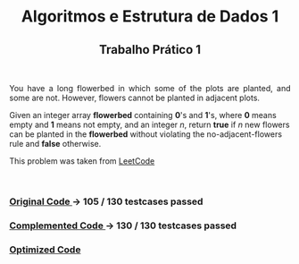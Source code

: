 <h1 align="center"> Algoritmos e Estrutura de Dados 1 </h1>
<h2 align="center"> Trabalho Prático 1 </h2>
<br>

<p align="justify">
You have a long flowerbed in which some of the plots are planted, and some are not. However, flowers cannot be planted in adjacent plots.

Given an integer array <b>flowerbed</b> containing <b>0</b>'s and <b>1</b>'s, where <b>0</b> means empty and <b>1</b> means not empty, and an integer <i>n</i>, return <b>true</b> if <i>n</i> new flowers can be planted in the <b>flowerbed</b> without violating the no-adjacent-flowers rule and <b>false</b> otherwise.

This problem was taken from <a href=https://leetcode.com/problems/can-place-flowers/description/ >LeetCode</a>
</p>

<br>

<h3>
<a href="https://github.com/Brendler17/AED1/blob/main/TrabalhosPráticos/Trabalho1/src/oldMain.c">
Original Code
</a>
-> 105 / 130 testcases passed
</h3>

<h3>
<a href="https://github.com/Brendler17/AED1/blob/main/TrabalhosPráticos/Trabalho1/src/newMain.c">
Complemented Code 
</a>
-> 130 / 130 testcases passed
</h3>

<h3>
<a href="https://github.com/Brendler17/AED1/blob/main/TrabalhosPráticos/Trabalho1/src/optimizedMain.c">
Optimized Code
</a>
</h3>